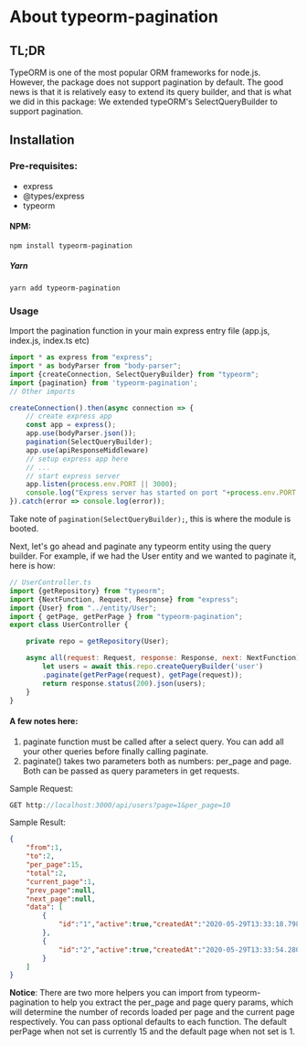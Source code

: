 # About typeorm-pagination
## TL;DR
TypeORM is one of the most popular ORM frameworks for node.js. However, the package does not support pagination by default. The good news is that it is relatively easy to extend its query builder, and that is what we did in this package: We extended typeORM's SelectQueryBuilder to support pagination.

## Installation
### Pre-requisites:
 - express
 - @types/express
 - typeorm

#### NPM:
```
npm install typeorm-pagination
```
##### Yarn
```
yarn add typeorm-pagination
```
### Usage
Import the pagination function in your main express entry file (app.js, index.js, index.ts etc)
```js
import * as express from "express";
import * as bodyParser from "body-parser";
import {createConnection, SelectQueryBuilder} from "typeorm";
import {pagination} from 'typeorm-pagination';
// Other imports

createConnection().then(async connection => {
    // create express app
    const app = express();
    app.use(bodyParser.json());
    pagination(SelectQueryBuilder);
    app.use(apiResponseMiddleware)
    // setup express app here
    // ...
    // start express server
    app.listen(process.env.PORT || 3000);
    console.log("Express server has started on port "+process.env.PORT||3000);
}).catch(error => console.log(error));

```
Take note of `pagination(SelectQueryBuilder);`, this is where the module is booted.

Next, let's go ahead and paginate any typeorm entity using the query builder. For example, if we had the User entity and we wanted to paginate it, here is how:

```js
// UserController.ts
import {getRepository} from "typeorm";
import {NextFunction, Request, Response} from "express";
import {User} from "../entity/User";
import { getPage, getPerPage } from "typeorm-pagination";
export class UserController {

    private repo = getRepository(User);

    async all(request: Request, response: Response, next: NextFunction) {
        let users = await this.repo.createQueryBuilder('user')
        .paginate(getPerPage(request), getPage(request));
        return response.status(200).json(users);
    }
}
```
#### A few notes here:
1. paginate function must be called after a select query. You can add all your other queries before finally calling paginate.
2. paginate() takes two parameters both as numbers: per_page and page. Both can be passed as query parameters in get requests.

Sample Request:
```js
GET http://localhost:3000/api/users?page=1&per_page=10
```
Sample Result:
```json
{
    "from":1,
    "to":2,
    "per_page":15,
    "total":2,
    "current_page":1,
    "prev_page":null,
    "next_page":null,
    "data": [
        {
            "id":"1","active":true,"createdAt":"2020-05-29T13:33:18.798Z","updatedAt":"2020-05-29T13:33:18.798Z","username":"coolsam","email":"smaosa@strathmore.edu","firstName":"Sam","middleName":"Arosi","lastName":"Maosa"
        },
        {
            "id":"2","active":true,"createdAt":"2020-05-29T13:33:54.280Z","updatedAt":"2020-05-29T13:33:54.280Z","username":"savbits","email":"savannabits@gmail.com","firstName":"Savannabits","middleName":null,"lastName":"Inc"
        }
    ]
}
```

__Notice__: There are two more helpers you can import from typeorm-pagination to help you extract the per_page and page query params, which will determine the number of records loaded per page and the current page respectively. You can pass optional defaults to each function. The default perPage when not set is currently 15 and the default page when not set is 1.